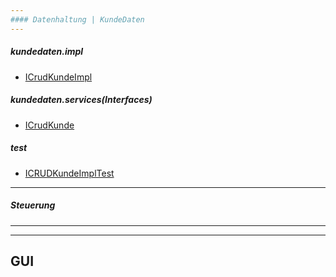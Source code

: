 ```yaml
---
#### Datenhaltung | KundeDaten
---
```


##### kundedaten.impl
- [ICrudKundeImpl]

##### kundedaten.services(Interfaces)
- [ICrudKunde]

##### test
- [ICRUDKundeImplTest]

---
##### Steuerung
---


---
GUI
---




[ICRUDKundeImpl]: <https://github.com/ZeroPie/SWP/blob/master/trunk/KundeDaten/src/bks/datenhaltung/kundedaten/impl/ICRUDKundeImpl.java>


[ICrudKunde]:
<https://github.com/ZeroPie/SWP/blob/master/trunk/KundeDaten/src/bks/datenhaltung/kundedaten/services/ICRUDKunde.java>

[ICRUDKundeImplTest]:
<https://github.com/ZeroPie/SWP/blob/master/trunk/KundeDaten/test/bks/datenhaltung/kundedaten/impl/ICRUDKundeImplTest.java>
